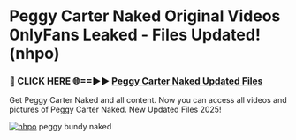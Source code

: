 # Peggy Carter Naked Original Videos 0nlyFans Leaked - Files Updated! (nhpo)

<h3>🔴 CLICK HERE 🌐==►► <a href="https://tinyurl.com/yckcrads" rel="nofollow">Peggy Carter Naked Updated Files</a></h3>

Get Peggy Carter Naked and all content. Now you can access all videos and pictures of Peggy Carter Naked. New Updated Files 2025!

[![nhpo](https://i.imgur.com/hpKpOFt.gif)](https://tinyurl.com/yckcrads)
peggy bundy naked